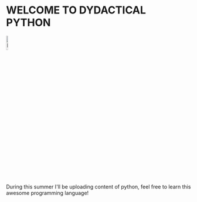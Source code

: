 <!DOCTYPE html>
<html lang="en">
<body>
<h1>
     WELCOME TO DYDACTICAL PYTHON
</h1>

<img src="https://upload.wikimedia.org/wikipedia/commons/thumb/c/c3/Python-logo-notext.svg/1869px-Python-logo-notext.svg.png" width="10%" height="auto" alt="Laravel">

During this summer I'll be uploading content of python, feel free to learn this awesome programming language!

</body>
</html>
